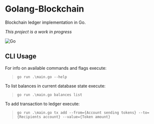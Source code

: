 # Golang-Blockchain
Blockchain ledger implementation in Go.

*This project is a work in progress*

![Go](https://img.shields.io/badge/-Go-05122A?style=flat&logo=go)&nbsp;

<!-- ![Typescript](https://img.shields.io/badge/-Typescript-05122A?style=flat&logo=typescript)&nbsp;
![HTML](https://img.shields.io/badge/-HTML-05122A?style=flat&logo=HTML5)&nbsp;
![CSS](https://img.shields.io/badge/-CSS-05122A?style=flat&logo=CSS3&logoColor=1572B6)&nbsp;

![Node.js](https://img.shields.io/badge/-Node.js-05122A?style=flat&logo=node.js&logoColor=339933)&nbsp;

![Git](https://img.shields.io/badge/-Git-05122A?style=flat&logo=git)&nbsp;
![GitHub](https://img.shields.io/badge/-GitHub-05122A?style=flat&logo=github)&nbsp;

![Visual Studio Code](https://img.shields.io/badge/-Visual%20Studio%20Code-05122A?style=flat&logo=visual-studio-code&logoColor=007ACC)&nbsp;
&nbsp; -->

## CLI Usage

For info on available commands and flags execute:

> `go run .\main.go --help`

To list balances in current database state execute:
   
> `go run .\main.go balances list`

To add transaction to ledger execute:
> `go run .\main.go tx add --from={Account sending tokens} --to={Recipients account} --value={Token amount}`

<!--Hidden Notes:
    * Event-based architecture: production, consumtion, reaction to events (eg. transaction is event, update state is reaction)
    * Reward: for every specific time interval like every week, creator of blockchain gets rewarded a specific amount of tokens like 100.
              Balance verification is skipped for reward transactions.
      |-> The balance of the Account who mined a block increases out of the blue as a subject of total tokens supply inflation affecting the whole chain.
    * Blockchain is a database. The token supply, initial user balances, and global blockchain settings are defined in a Genesis file. The Genesis balances indicate what the 
       original blockchain state was and are never updated afterwards. The database state changes are called Transactions (TX).
    * Decentralized: every user has a copy of the blockchain on their disk, so one user can't change the entire blockchain.
    * Batch processing: is the running of "jobs that can run without end user interaction, or can be scheduled to run as resources permit."
      |-> Batching is a common strategy when working with SQL/NoSQL/Other database systems. The batch strategy consist of “handling multiple items at once”. 
          The solution is to   encapsulate transactions to linked “chunks”, “blocks”.
    * Hashing:
         The ParentHash is being used as a reliable “checkpoint,” representing and referencing the previously hashed database content.
         ParentHash improves performance; Only new data + reference to previous state needs to be hashed to achieve immutability.
         E.g., If you attempt to modify a TX value in Block 0, it will result in a new unique Block 0 hash. Hash of Block 1, based on the parent
         Block 0 reference, would therefore immediately change as well. The cascade effect would affect all the blocks, making the malicious
         attacker database invalid - different from the rest of the honest database stakeholders.
         The attacker database would be, therefore, excluded from participating in the network.
    * The time being used for block timestamps is Unix time:
         Unix returns t as a Unix time, the number of seconds elapsed since January 1, 1970 UTC. The result doesn't depend on the location associated with t. Unix-like
         operating systems often record time as a 32bit count of seconds, but since this method returns a 64bit value it is valid for billions of years into the past or future.

-->

<!--
Blockchain ledger implementation in Go.

This reporsitory contains two separate implementations of a Blockchain in Golang:

The first stores the block information in a .db file database on disk and is not synced for multiple users; contained in DiskBasedBlockchain dir; Visit this dir for usage README.

The second implementation is peer distributed and currently under development.
-->
